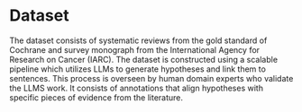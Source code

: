 # Dataset

The dataset consists of systematic reviews from the gold standard of Cochrane and survey monograph from the International Agency for Research on Cancer
(IARC). The dataset is constructed using a scalable pipeline which utilizes LLMs to generate hypotheses and link them to sentences. This process is overseen by human domain experts who validate the LLMS work. It consists of annotations that align hypotheses with specific pieces of evidence from the literature.